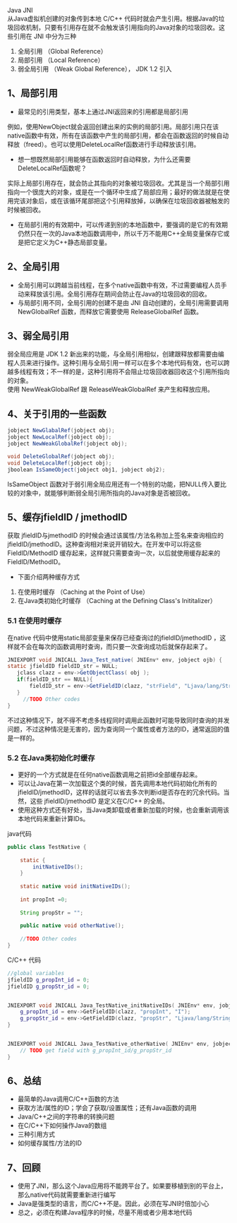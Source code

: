 Java JNI<br />从Java虚拟机创建的对象传到本地 C/C++ 代码时就会产生引用。根据Java的垃圾回收机制，只要有引用存在就不会触发该引用指向的Java对象的垃圾回收。这些引用在 JNI 中分为三种

1. 全局引用 （Global Reference）
2. 局部引用 （Local Reference）
3. 弱全局引用 （Weak Global Reference）， JDK 1.2 引入
<a name="VC3jU"></a>
## 1、局部引用

- 最常见的引用类型，基本上通过JNI返回来的引用都是局部引用

例如，使用NewObject就会返回创建出来的实例的局部引用。局部引用只在该native函数中有效，所有在该函数中产生的局部引用，都会在函数返回的时候自动释放（freed）。也可以使用DeleteLocalRef函数进行手动释放该引用。

- 想一想既然局部引用能够在函数返回时自动释放，为什么还需要DeleteLocalRef函数呢？

实际上局部引用存在，就会防止其指向的对象被垃圾回收。尤其是当一个局部引用指向一个很庞大的对象，或是在一个循环中生成了局部应用；最好的做法就是在使用完该对象后，或在该循环尾部把这个引用释放掉，以确保在垃圾回收器被触发的时候被回收。

- 在局部引用的有效期中，可以传递到别的本地函数中，要强调的是它的有效期仍然只在一次的Java本地函数调用中，所以千万不能用C++全局变量保存它或是把它定义为C++静态局部变量。
<a name="Vf0OU"></a>
## 2、全局引用

- 全局引用可以跨越当前线程，在多个native函数中有效，不过需要编程人员手动来释放该引用。全局引用存在期间会防止在Java的垃圾回收的回收。
- 与局部引用不同，全局引用的创建不是由 JNI 自动创建的，全局引用需要调用 NewGlobalRef 函数，而释放它需要使用 ReleaseGlobalRef 函数。
<a name="sBOV2"></a>
## 3、弱全局引用
弱全局应用是 JDK 1.2 新出来的功能，与全局引用相似，创建跟释放都需要由编程人员来进行操作。这种引用与全局引用一样可以在多个本地代码有效，也可以跨越多线程有效；不一样的是，这种引用将不会阻止垃圾回收器回收这个引用所指向的对象。<br />使用 NewWeakGlobalRef 跟 ReleaseWeakGlobalRef 来产生和释放应用。
<a name="X8Hkh"></a>
## 4、关于引用的一些函数
```java
jobject NewGlabalRef(jobject obj);
jobject NewLocalRef(jobject obj);
jobject NewWeakGlobalRef(jobject obj);

void DeleteGlobalRef(jobject obj);
void DeleteLocalRef(jobject obj);
jboolean IsSameObject(jobject obj1, jobject obj2);
```
IsSameObject 函数对于弱引用全局应用还有一个特别的功能，把NULL传入要比较的对象中，就能够判断弱全局引用所指向的Java对象是否被回收。
<a name="aexX4"></a>
## 5、缓存jfieldID / jmethodID
获取 jfieldID与jmethodID 的时候会通过该属性/方法名称加上签名来查询相应的 jfieldID/jmethodID。这种查询相对来说开销较大。在开发中可以将这些 FieldID/MethodID 缓存起来，这样就只需要查询一次，以后就使用缓存起来的 FieldID/MethodID。

- 下面介绍两种缓存方式
1. 在使用时缓存 （Caching at the Point of Use）
2. 在Java类初始化时缓存 （Caching at the Defining Class's Inititalizer）
<a name="vc9DA"></a>
### 5.1 在使用时缓存
在native 代码中使用static局部变量来保存已经查询过的jfieldID/jmethodID ，这样就不会在每次的函数调用时查询，而只要一次查询成功后就保存起来了。
```java
JNIEXPORT void JNICALL Java_Test_native( JNIEnv* env, jobject ojb) {
static jfieldID fieldID_str = NULL;
   jclass clazz = env->GetObjectClass( obj );
   if(fieldID_str == NULL){
       fieldID_str = env->GetFieldID(clazz, "strField", "Ljava/lang/String");
   }
     //TODO Other codes
}
```
不过这种情况下，就不得不考虑多线程同时调用此函数时可能导致同时查询的并发问题，不过这种情况是无害的，因为查询同一个属性或者方法的ID，通常返回的值是一样的。
<a name="EM4vf"></a>
### 5.2 在Java类初始化时缓存

- 更好的一个方式就是在任何native函数调用之前把id全部缓存起来。
- 可以让Java在第一次加载这个类的时候，首先调用本地代码初始化所有的 jfieldID/jmethodID，这样的话就可以省去多次判断id是否存在的冗余代码。当然，这些 jfieldID/jmethodID 是定义在C/C++ 的全局。
- 使用这种方式还有好处，当Java类卸载或者重新加载的时候，也会重新调用该本地代码来重新计算IDs。

java代码
```java
public class TestNative {
	
	static {
		initNativeIDs();
	}
	
	static native void initNativeIDs();
	
	int propInt =0;
	
	String propStr = "";
	
	public native void otherNative();
	
	//TODO Other codes
}
```
C/C++ 代码
```cpp
//global variables
jfieldID g_propInt_id = 0;
jfieldID g_propStr_id = 0;


JNIEXPORT void JNICALL Java_TestNative_initNativeIDs( JNIEnv* env, jobject clazz){
	g_propInt_id = env->GetFieldID(clazz, "propInt", "I");
	g_propStr_id = env->GetFieldID(clazz, "propStr", "Ljava/lang/String;");    
}


JNIEXPORT void JNICALL Java_TestNative_otherNative( JNIEnv* env, jobject obj){
	// TODO get field with g_propInt_id/g_propStr_id
}
```
<a name="JF89m"></a>
## 6、总结

- 最简单的Java调用C/C++函数的方法
- 获取方法/属性的ID；学会了获取/设置属性；还有Java函数的调用
- Java/C++之间的字符串的转换问题
- 在C/C++下如何操作Java的数组
- 三种引用方式
- 如何缓存属性/方法的ID
<a name="eoPU9"></a>
## 7、回顾

- 使用了JNI，那么这个Java应用将不能跨平台了。如果要移植到别的平台上，那么native代码就需要重新进行编写
- Java是强类型的语言，而C/C++不是。因此，必须在写JNI时倍加小心
- 总之，必须在构建Java程序的时候，尽量不用或者少用本地代码

